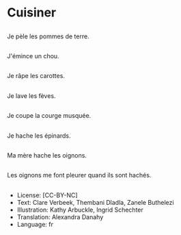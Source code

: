 # Cuisiner

##
Je pèle les pommes de terre.

##
J'émince un chou.

##
Je râpe les carottes.

##
Je lave les fèves.

##
Je coupe la courge musquée.

##
Je hache les épinards.

##
Ma mère hache les oignons.

##
Les oignons me font pleurer quand ils sont hachés.

##
* License: [CC-BY-NC]
* Text: Clare Verbeek, Thembani Dladla, Zanele Buthelezi
* Illustration: Kathy Arbuckle, Ingrid Schechter
* Translation: Alexandra Danahy
* Language: fr
